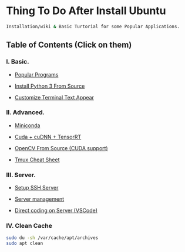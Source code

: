 # Thing To Do After Install Ubuntu

```sh
Installation/wiki & Basic Turtorial for some Popular Applications.
```

## Table of Contents (Click on them)

### I. Basic.

- [Popular Programs](https://github.com/CuteBoiz/Ubuntu_Installation/blob/master/wiki/prerequiste.md)

- [Install Python 3 From Source](https://github.com/CuteBoiz/Ubuntu_Installation/blob/master/wiki/python.md)

- [Customize Terminal Text Appear](https://github.com/CuteBoiz/Ubuntu_Installation/blob/master/wiki/terminal.md)

### II. Advanced.

- [Miniconda](https://github.com/CuteBoiz/Ubuntu_Installation/blob/master/wiki/conda.md)

- [Cuda + cuDNN + TensorRT](https://github.com/CuteBoiz/Ubuntu_Installation/blob/master/wiki/cuda.md)

- [OpenCV From Source (CUDA support)](https://github.com/CuteBoiz/Ubuntu_Installation/blob/master/wiki/opencv.md)

- [Tmux Cheat Sheet](https://github.com/CuteBoiz/Ubuntu_Installation/blob/master/wiki/tmux.md)

### III. Server.

- [Setup SSH Server](https://github.com/CuteBoiz/Ubuntu_Installation/blob/master/wiki/setup_ssh.md)

- [Server management](https://github.com/CuteBoiz/Ubuntu_Installation/blob/master/wiki/basic_ssh.md)

- [Direct coding on Server (VSCode)](https://github.com/CuteBoiz/Ubuntu_Installation/blob/master/wiki/vscode_ssh.md)

### IV. Clean Cache

```sh
sudo du -sh /var/cache/apt/archives
sudo apt clean
```
